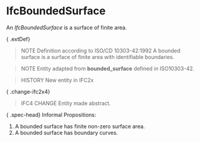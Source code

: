 # IfcBoundedSurface

An _IfcBoundedSurface_ is a surface of finite area.

{ .extDef}
> NOTE  Definition according to ISO/CD 10303-42:1992
> A bounded surface is a surface of finite area with identifiable boundaries.

> NOTE  Entity adapted from **bounded_surface** defined in ISO10303-42.

> HISTORY  New entity in IFC2x

{ .change-ifc2x4}
> IFC4 CHANGE Entity made abstract.

{ .spec-head}
Informal Propositions:

1. A bounded surface has finite non-zero surface area.
2. A bounded surface has boundary curves.
